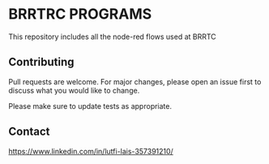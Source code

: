 # BRRTRC PROGRAMS

This repository includes all the node-red flows used at BRRTC

## Contributing
Pull requests are welcome. For major changes, please open an issue first to discuss what you would like to change.

Please make sure to update tests as appropriate.

## Contact 
https://www.linkedin.com/in/lutfi-lais-357391210/

